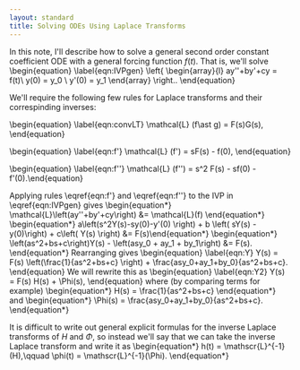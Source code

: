 ```yaml
---
layout: standard
title: Solving ODEs Using Laplace Transforms
---
```


In this note, I'll describe how to solve a general second order constant coefficient ODE with a general forcing function $f(t)$. That is, we'll solve
\begin{equation} 
\label{eqn:IVPgen} \left\{ \begin{array}{l}  ay''+by'+cy = f(t)\\ y(0) = y_0 \\ y'(0) = y_1 \end{array} \right..
\end{equation}

We'll require the following few rules for Laplace transforms and their correspinding inverses:

\begin{equation} \label{eqn:convLT}  \mathcal{L} (f\ast g) = F(s)G(s), \end{equation}

\begin{equation} \label{eqn:f'}  \mathcal{L} (f') = sF(s) - f(0), \end{equation}

\begin{equation} \label{eqn:f''}  \mathcal{L} (f'') = s^2 F(s) - sf(0) - f'(0).\end{equation}

Applying rules \eqref{eqn:f'} and \eqref{eqn:f''} to the IVP in \eqref{eqn:IVPgen} gives
\begin{equation*}
\mathcal{L}\left(ay''+by'+cy\right) &= \mathcal{L}(f)
\end{equation*} 
\begin{equation*}
a\left(s^2Y(s)-sy(0)-y'(0) \right) + b \left( sY(s) -y(0)\right) + c\left( Y(s) \right) &= F(s)\end{equation*}
\begin{equation*}
\left(as^2+bs+c\right)Y(s) - \left(asy_0 + ay_1 + by_1\right) &= F(s).
\end{equation*} Rearranging gives
\begin{equation} \label{eqn:Y}
Y(s) = F(s) \left(\frac{1}{as^2+bs+c} \right) + \frac{asy_0+ay_1+by_0}{as^2+bs+c}.
\end{equation}
We will rewrite this as 
\begin{equation} \label{eqn:Y2}
Y(s) = F(s) H(s) + \Phi(s),
\end{equation}
where (by comparing terms for example) 
\begin{equation*}
H(s) = \frac{1}{as^2+bs+c}
\end{equation*} and 
\begin{equation*}
\Phi(s) = \frac{asy_0+ay_1+by_0}{as^2+bs+c}.
\end{equation*}

It is difficult to write out general explicit formulas for the inverse Laplace transforms of $H$ and $\Phi$, so instead we'll say that we can take the inverse Laplace transform and write it as
\begin{equation*} 
h(t) = \mathscr{L}^{-1}(H),\qquad \phi(t) = \mathscr{L}^{-1}(\Phi).
\end{equation*} 

